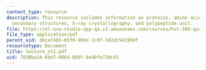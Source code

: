 ```yaml
---
content_type: resource
description: This resource includes information on proteins, amino acids, interactions,
  secondary structures, X-ray crystallography, and polypeptide unit.
file: https://ol-ocw-studio-app-qa.s3.amazonaws.com/courses/hst-508-quantitative-genomics-fall-2005/7838ba246bd7086d80dfbe4bfe710c41_lecture_st1.pdf
file_type: application/pdf
parent_uid: d8caf4b5-65f9-9b6e-1c0f-342dc94199df
resourcetype: Document
title: lecture_st1.pdf
uid: 7838ba24-6bd7-086d-80df-be4bfe710c41
---
```

